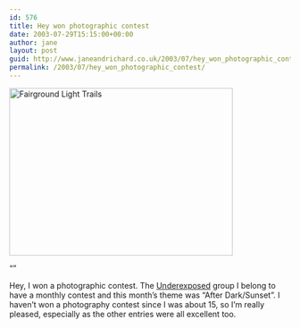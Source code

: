 ```yaml
---
id: 576
title: Hey won photographic contest
date: 2003-07-29T15:15:00+00:00
author: jane
layout: post
guid: http://www.janeandrichard.co.uk/2003/07/hey_won_photographic_contest
permalink: /2003/07/hey_won_photographic_contest/
---
```

[<img src="http://v1.janeandrichard.co.uk/blog/img/Fairground light trails thumb.JPG" alt="Fairground Light Trails" width="400" height="300" />](http://v1.janeandrichard.co.ukhttp://farm4.static.flickr.com/3500/3979994485_dde31d7860_o.jpg)

&#8220;&#8221;

Hey, I won a photographic contest. The [Underexposed](http://groups.yahoo.com/group/UnderExposed/) group I belong to have a monthly contest and this month&#8217;s theme was &#8220;After Dark/Sunset&#8221;. I haven&#8217;t won a photography contest since I was about 15, so I&#8217;m really pleased, especially as the other entries were all excellent too.